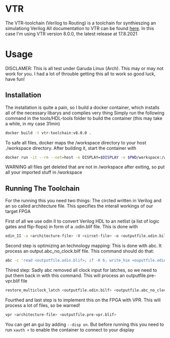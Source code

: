 # VTR
The VTR-toolchain (Verilog to Routing) is a toolchain for synthieszing an simulationg Verilog
All documentation to VTR can be found [here](https://docs.verilogtorouting.org/en/latest/).
In this case I'm using VTR version 8.0.0, the latest release at 17.8.2021

# Usage
DISCLAMER: This is all test under Garuda Linux (Arch). This may or may not work for you. I had a lot of throuble getting this all to work so good luck, have fun!

## Installation
The installation is quite a pain, so I build a docker container, which installs all of the necessary libarys and complies very thing Simply run the following command in the tools/HDL-tools folder to build the container (this may take a while, in my case 31min)
```bash
docker build -t vtr-toolchain:v8.0.0 .
```

To safe all files, docker maps the /workspace directory to your host ./workspace directory.
After building it, start the container with
```bash
docker run -it --rm --net=host -e DISPLAY=$DISPLAY -v $PWD/workspace:/workspace -v /tmp/.X11-unix:/tmp/.X11-unix vtr-toolchain:v8.0.0 bash
```

WARNING all files get deleted that are not in /workspace after exiting, so put all your imported stuff in /workspace

## Running The Toolchain

For the running this you need two things: The circted written in Verilog and an so called architecture file. This specifies the interall workings of our target FPGA

First of all we use odin II to convert Verilog HDL to an netlist (a list of logic gates and flip-flops) in form of a .odin.blif file. This is done with
```bash
odin_II -a <architecture-file> -V <circet-file> -o <outputfile.odin.bilf>
```

Second step is optimizing an technology mapping: This is done with abc. It process an output.abc\_no\_clock.bilf file. This command should do that:
```bash
abc -c 'read <outputfile.odin.blif>; if -K 6; write_hie <ouputfile.odin.blif> <outputfile.abc_no_clock.blif>'
```

Thired step: Sadly abc removed all clock input for latches, so we need to put them back in with this command. This will process an outputfile.pre-vpr.blif file
```bash
restore_multiclock_latch <outputfile.odin.bilf> <outputfile.abc_no_clock.blif> <outputfile.pre-vpr.blif>
```

Fourthed and last step is to implement this on the FPGA with VPR. This will process a lot of files, so be warned!
```bash
vpr <architecture-file> <outputfile.pre-vpr.blif>
```

You can get an gui by adding `--disp on`. But before running this you need to run `xauth +` to enable the container to connect to your display
